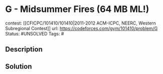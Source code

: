 # G - Midsummer Fires (64 MB ML!)

contest: [[CFICPC/101410/101410|2011-2012 ACM-ICPC, NEERC, Western Subregional Contest]]
url: https://codeforces.com/gym/101410/problem/G
Status: #UNSOLVED
Tags: #

## Description

## Solution

